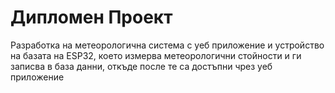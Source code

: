 # Дипломен Проект
Разработка на метеорологична система с уеб приложение и устройство на базата на ESP32, което измерва метеорологични стойности и ги записва в база данни, откъде после те са достъпни чрез уеб приложение
